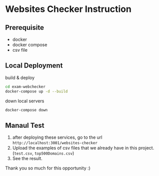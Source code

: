 # Websites Checker Instruction

## Prerequisite
- docker
- docker compose
- csv file

## Local Deployment
build & deploy
```sh
cd exam-webchecker
docker-compose up -d --build
```
down local servers
```sh
docker-compose down
```

## Manaul Test
1. after deploying these services, go to the url `http://localhost:3001/websites-checker`
2. Upload the examples of csv files that we already have in this project. (`test.csv`, `top500Domains.csv`)
3. See the result.


Thank you so much for this opportunity :)
